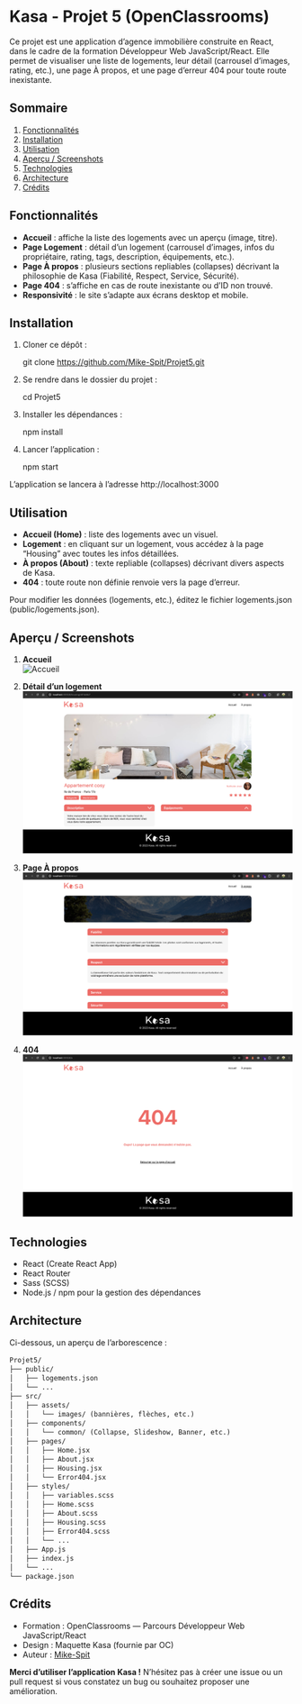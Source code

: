 # Kasa - Projet 5 (OpenClassrooms)

Ce projet est une application d’agence immobilière construite en React, dans le cadre de la formation Développeur Web JavaScript/React. Elle permet de visualiser une liste de logements, leur détail (carrousel d’images, rating, etc.), une page À propos, et une page d’erreur 404 pour toute route inexistante.

## Sommaire

1. [Fonctionnalités](#fonctionnalités)
2. [Installation](#installation)
3. [Utilisation](#utilisation)
4. [Aperçu / Screenshots](#aperçu--screenshots)
5. [Technologies](#technologies)
6. [Architecture](#architecture)
7. [Crédits](#crédits)

## Fonctionnalités

- **Accueil** : affiche la liste des logements avec un aperçu (image, titre).
- **Page Logement** : détail d’un logement (carrousel d’images, infos du propriétaire, rating, tags, description, équipements, etc.).
- **Page À propos** : plusieurs sections repliables (collapses) décrivant la philosophie de Kasa (Fiabilité, Respect, Service, Sécurité).
- **Page 404** : s’affiche en cas de route inexistante ou d’ID non trouvé.
- **Responsivité** : le site s’adapte aux écrans desktop et mobile.

## Installation

1. Cloner ce dépôt :

   git clone https://github.com/Mike-Spit/Projet5.git

2. Se rendre dans le dossier du projet :

   cd Projet5

3. Installer les dépendances :

   npm install

4. Lancer l’application :

   npm start

L’application se lancera à l’adresse http://localhost:3000

## Utilisation

- **Accueil (Home)** : liste des logements avec un visuel.
- **Logement** : en cliquant sur un logement, vous accédez à la page “Housing” avec toutes les infos détaillées.
- **À propos (About)** : texte repliable (collapses) décrivant divers aspects de Kasa.
- **404** : toute route non définie renvoie vers la page d’erreur.

Pour modifier les données (logements, etc.), éditez le fichier logements.json (public/logements.json).

## Aperçu / Screenshots

1. **Accueil**  
   ![Accueil](./screenshots/home.png)

2. **Détail d’un logement**  
   ![Logement détail](./screenshots/housing.png)

3. **Page À propos**  
   ![About](./screenshots/about.png)

4. **404**  
   ![404 Error](./screenshots/404.png)

## Technologies

- React (Create React App)
- React Router
- Sass (SCSS)
- Node.js / npm pour la gestion des dépendances

## Architecture

Ci-dessous, un aperçu de l’arborescence :

    Projet5/
    ├── public/
    │   ├── logements.json
    │   └── ...
    ├── src/
    │   ├── assets/
    │   │   └── images/ (bannières, flèches, etc.)
    │   ├── components/
    │   │   └── common/ (Collapse, Slideshow, Banner, etc.)
    │   ├── pages/
    │   │   ├── Home.jsx
    │   │   ├── About.jsx
    │   │   ├── Housing.jsx
    │   │   └── Error404.jsx
    │   ├── styles/
    │   │   ├── variables.scss
    │   │   ├── Home.scss
    │   │   ├── About.scss
    │   │   ├── Housing.scss
    │   │   ├── Error404.scss
    │   │   └── ...
    │   ├── App.js
    │   ├── index.js
    │   └── ...
    └── package.json

## Crédits

- Formation : OpenClassrooms — Parcours Développeur Web JavaScript/React
- Design : Maquette Kasa (fournie par OC)
- Auteur : [Mike-Spit](https://github.com/Mike-Spit)

**Merci d’utiliser l’application Kasa !** N’hésitez pas à créer une issue ou un pull request si vous constatez un bug ou souhaitez proposer une amélioration.
